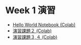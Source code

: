  # Week 1 演習

  - [Hello World Notebook (Colab)](https://colab.research.google.com/drive/1wYl0RtHbm8laZUy1LdVaSVYkK8DUE689?usp=sharing)
  - [演習課題２ (Colab)](https://colab.research.google.com/drive/12_d1R0MYpZ6iOOGSX9tc4K_KWQyOm4Wa?usp=sharing)
  - [演習課題３,４ (Colab)](https://colab.research.google.com/drive/17ooqimikPZuU9Iin2IQ_cBdl3Sml0Ntk?usp=sharing)
